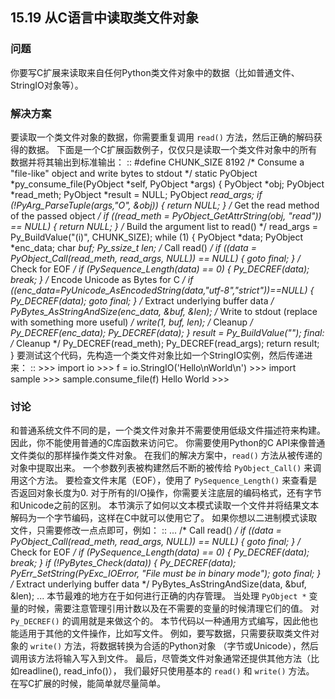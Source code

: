 ## 15.19 从C语言中读取类文件对象 ##
### 问题 ###
你要写C扩展来读取来自任何Python类文件对象中的数据（比如普通文件、StringIO对象等）。
### 解决方案 ###
要读取一个类文件对象的数据，你需要重复调用 ``read()`` 方法，然后正确的解码获得的数据。
下面是一个C扩展函数例子，仅仅只是读取一个类文件对象中的所有数据并将其输出到标准输出：
::
    #define CHUNK_SIZE 8192
    /* Consume a "file-like" object and write bytes to stdout */
    static PyObject *py_consume_file(PyObject *self, PyObject *args) {
      PyObject *obj;
      PyObject *read_meth;
      PyObject *result = NULL;
      PyObject *read_args;
      if (!PyArg_ParseTuple(args,"O", &obj)) {
        return NULL;
      }
      /* Get the read method of the passed object */
      if ((read_meth = PyObject_GetAttrString(obj, "read")) == NULL) {
        return NULL;
      }
      /* Build the argument list to read() */
      read_args = Py_BuildValue("(i)", CHUNK_SIZE);
      while (1) {
        PyObject *data;
        PyObject *enc_data;
        char *buf;
        Py_ssize_t len;
        /* Call read() */
        if ((data = PyObject_Call(read_meth, read_args, NULL)) == NULL) {
          goto final;
        }
        /* Check for EOF */
        if (PySequence_Length(data) == 0) {
          Py_DECREF(data);
          break;
        }
        /* Encode Unicode as Bytes for C */
        if ((enc_data=PyUnicode_AsEncodedString(data,"utf-8","strict"))==NULL) {
          Py_DECREF(data);
          goto final;
        }
        /* Extract underlying buffer data */
        PyBytes_AsStringAndSize(enc_data, &buf, &len);
        /* Write to stdout (replace with something more useful) */
        write(1, buf, len);
        /* Cleanup */
        Py_DECREF(enc_data);
        Py_DECREF(data);
      }
      result = Py_BuildValue("");
     final:
      /* Cleanup */
      Py_DECREF(read_meth);
      Py_DECREF(read_args);
      return result;
    }
要测试这个代码，先构造一个类文件对象比如一个StringIO实例，然后传递进来：
::
    >>> import io
    >>> f = io.StringIO('Hello\nWorld\n')
    >>> import sample
    >>> sample.consume_file(f)
    Hello
    World
    >>>
### 讨论 ###
和普通系统文件不同的是，一个类文件对象并不需要使用低级文件描述符来构建。
因此，你不能使用普通的C库函数来访问它。
你需要使用Python的C API来像普通文件类似的那样操作类文件对象。
在我们的解决方案中，``read()`` 方法从被传递的对象中提取出来。
一个参数列表被构建然后不断的被传给 ``PyObject_Call()`` 来调用这个方法。
要检查文件末尾（EOF），使用了 ``PySequence_Length()`` 来查看是否返回对象长度为0.
对于所有的I/O操作，你需要关注底层的编码格式，还有字节和Unicode之前的区别。
本节演示了如何以文本模式读取一个文件并将结果文本解码为一个字节编码，这样在C中就可以使用它了。
如果你想以二进制模式读取文件，只需要修改一点点即可，例如：
::
    ...
    /* Call read() */
    if ((data = PyObject_Call(read_meth, read_args, NULL)) == NULL) {
      goto final;
    }
    /* Check for EOF */
    if (PySequence_Length(data) == 0) {
      Py_DECREF(data);
      break;
    }
    if (!PyBytes_Check(data)) {
      Py_DECREF(data);
      PyErr_SetString(PyExc_IOError, "File must be in binary mode");
      goto final;
    }
    /* Extract underlying buffer data */
    PyBytes_AsStringAndSize(data, &buf, &len);
    ...
本节最难的地方在于如何进行正确的内存管理。
当处理 ``PyObject *`` 变量的时候，需要注意管理引用计数以及在不需要的变量的时候清理它们的值。
对 ``Py_DECREF()`` 的调用就是来做这个的。
本节代码以一种通用方式编写，因此他也能适用于其他的文件操作，比如写文件。
例如，要写数据，只需要获取类文件对象的 ``write()`` 方法，将数据转换为合适的Python对象
（字节或Unicode），然后调用该方法将输入写入到文件。
最后，尽管类文件对象通常还提供其他方法（比如readline(), read_info()），
我们最好只使用基本的 ``read()`` 和 ``write()`` 方法。
在写C扩展的时候，能简单就尽量简单。
